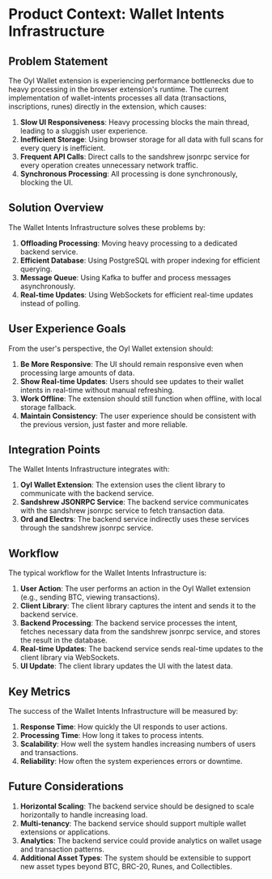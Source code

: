 # Product Context: Wallet Intents Infrastructure

## Problem Statement

The Oyl Wallet extension is experiencing performance bottlenecks due to heavy processing in the browser extension's runtime. The current implementation of wallet-intents processes all data (transactions, inscriptions, runes) directly in the extension, which causes:

1. **Slow UI Responsiveness**: Heavy processing blocks the main thread, leading to a sluggish user experience.
2. **Inefficient Storage**: Using browser storage for all data with full scans for every query is inefficient.
3. **Frequent API Calls**: Direct calls to the sandshrew jsonrpc service for every operation creates unnecessary network traffic.
4. **Synchronous Processing**: All processing is done synchronously, blocking the UI.

## Solution Overview

The Wallet Intents Infrastructure solves these problems by:

1. **Offloading Processing**: Moving heavy processing to a dedicated backend service.
2. **Efficient Database**: Using PostgreSQL with proper indexing for efficient querying.
3. **Message Queue**: Using Kafka to buffer and process messages asynchronously.
4. **Real-time Updates**: Using WebSockets for efficient real-time updates instead of polling.

## User Experience Goals

From the user's perspective, the Oyl Wallet extension should:

1. **Be More Responsive**: The UI should remain responsive even when processing large amounts of data.
2. **Show Real-time Updates**: Users should see updates to their wallet intents in real-time without manual refreshing.
3. **Work Offline**: The extension should still function when offline, with local storage fallback.
4. **Maintain Consistency**: The user experience should be consistent with the previous version, just faster and more reliable.

## Integration Points

The Wallet Intents Infrastructure integrates with:

1. **Oyl Wallet Extension**: The extension uses the client library to communicate with the backend service.
2. **Sandshrew JSONRPC Service**: The backend service communicates with the sandshrew jsonrpc service to fetch transaction data.
3. **Ord and Electrs**: The backend service indirectly uses these services through the sandshrew jsonrpc service.

## Workflow

The typical workflow for the Wallet Intents Infrastructure is:

1. **User Action**: The user performs an action in the Oyl Wallet extension (e.g., sending BTC, viewing transactions).
2. **Client Library**: The client library captures the intent and sends it to the backend service.
3. **Backend Processing**: The backend service processes the intent, fetches necessary data from the sandshrew jsonrpc service, and stores the result in the database.
4. **Real-time Updates**: The backend service sends real-time updates to the client library via WebSockets.
5. **UI Update**: The client library updates the UI with the latest data.

## Key Metrics

The success of the Wallet Intents Infrastructure will be measured by:

1. **Response Time**: How quickly the UI responds to user actions.
2. **Processing Time**: How long it takes to process intents.
3. **Scalability**: How well the system handles increasing numbers of users and transactions.
4. **Reliability**: How often the system experiences errors or downtime.

## Future Considerations

1. **Horizontal Scaling**: The backend service should be designed to scale horizontally to handle increasing load.
2. **Multi-tenancy**: The backend service should support multiple wallet extensions or applications.
3. **Analytics**: The backend service could provide analytics on wallet usage and transaction patterns.
4. **Additional Asset Types**: The system should be extensible to support new asset types beyond BTC, BRC-20, Runes, and Collectibles.